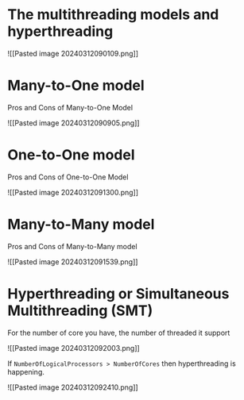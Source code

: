
# The multithreading models and hyperthreading

![[Pasted image 20240312090109.png]]

# Many-to-One model

Pros and Cons of Many-to-One Model

![[Pasted image 20240312090905.png]]


# One-to-One model

Pros and Cons of One-to-One Model

![[Pasted image 20240312091300.png]]


# Many-to-Many model

Pros and Cons of Many-to-Many model

![[Pasted image 20240312091539.png]]

# Hyperthreading or Simultaneous Multithreading (SMT)

For the number of core you have, the number of threaded it support

![[Pasted image 20240312092003.png]]

If `NumberOfLogicalProcessors > NumberOfCores` then hyperthreading is happening.

![[Pasted image 20240312092410.png]]

